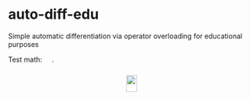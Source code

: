# auto-diff-edu
Simple automatic differentiation via operator overloading for educational purposes

Test math: <img src="https://rawgit.com/in	git@github.com:parrt/auto-diff-edu/None/images/6177db6fc70d94fdb9dbe1907695fce6.svg?invert_in_darkmode" align=middle width=15.947580000000002pt height=26.76201000000001pt/>.

<p align="center"><img src="https://rawgit.com/in	git@github.com:parrt/auto-diff-edu/None/images/908698c62d11a24eeb11e200128f6df2.svg?invert_in_darkmode" align=middle width=22.635855pt height=33.812129999999996pt/></p>